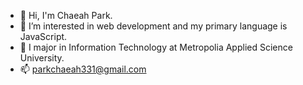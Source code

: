 - 👋 Hi, I'm Chaeah Park. 
- 👀 I’m interested in web development and my primary language is JavaScript. 
- 🌱 I major in Information Technology at Metropolia Applied Science University. 
- 📫 parkchaeah331@gmail.com
